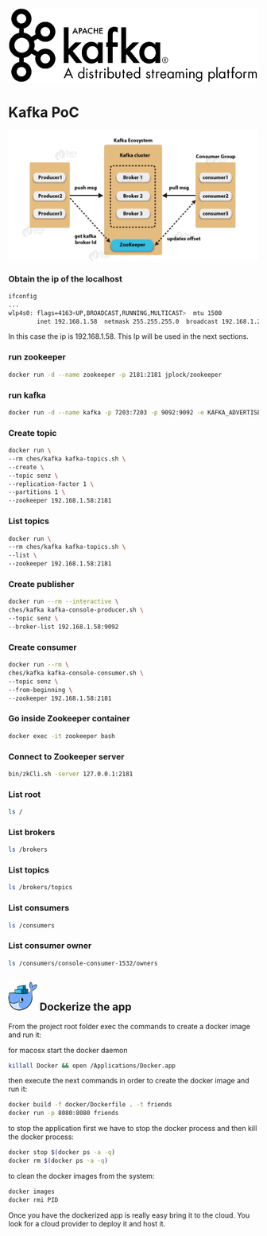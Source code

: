 ![kafka](./_media/kafka-logo.png)

# Kafka PoC
![kafka](./_media/kafka-architecture.png)
### Obtain the ip of the localhost
```bash
ifconfig
...
wlp4s0: flags=4163<UP,BROADCAST,RUNNING,MULTICAST>  mtu 1500
        inet 192.168.1.58  netmask 255.255.255.0  broadcast 192.168.1.255
```
In this case the ip is 192.168.1.58. This Ip will be used in the next sections.

### run zookeeper
```bash
docker run -d --name zookeeper -p 2181:2181 jplock/zookeeper
```

### run kafka
```bash
docker run -d --name kafka -p 7203:7203 -p 9092:9092 -e KAFKA_ADVERTISED_HOST_NAME=192.168.1.58 -e ZOOKEEPER_IP=192.168.1.58 ches/kafka
```
### Create topic
```bash
docker run \
--rm ches/kafka kafka-topics.sh \
--create \
--topic senz \
--replication-factor 1 \
--partitions 1 \
--zookeeper 192.168.1.58:2181
```

### List topics
```bash
docker run \
--rm ches/kafka kafka-topics.sh \
--list \
--zookeeper 192.168.1.58:2181
```

### Create publisher
```bash
docker run --rm --interactive \
ches/kafka kafka-console-producer.sh \
--topic senz \
--broker-list 192.168.1.58:9092
```

### Create consumer
```bash
docker run --rm \
ches/kafka kafka-console-consumer.sh \
--topic senz \
--from-beginning \
--zookeeper 192.168.1.58:2181
```

### Go inside Zookeeper container
```bash
docker exec -it zookeeper bash
```

### Connect to Zookeeper server
```bash
bin/zkCli.sh -server 127.0.0.1:2181
```

### List root
```bash
ls /
```

###  List brokers
```bash
ls /brokers
```

### List topics
```bash
ls /brokers/topics
```

### List consumers
```bash
ls /consumers
```

### List consumer owner
```bash
ls /consumers/console-consumer-1532/owners
```

## ![docker](./_media/icons/docker.png) Dockerize the app
From the project root folder exec the commands to create a docker image and run it:

for macosx start the docker daemon
```bash
killall Docker && open /Applications/Docker.app
```

then execute the next commands in order to create the docker image and run it:
```bash
docker build -f docker/Dockerfile . -t friends
docker run -p 8080:8080 friends
```

to stop the application first we have to stop the docker process and then kill the docker process:
```bash
docker stop $(docker ps -a -q)
docker rm $(docker ps -a -q)
```

to clean the docker images from the system:
```bash
docker images
docker rmi PID
``` 

Once you have the dockerized app is really easy bring it to the cloud. You look for a cloud provider to deploy it and host it.